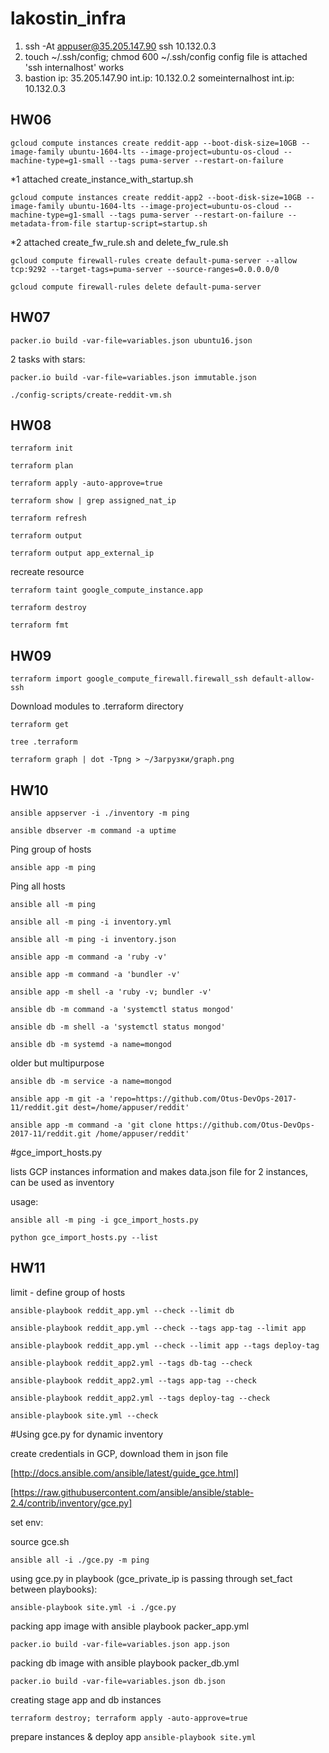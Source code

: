 # lakostin_infra

1. ssh -At appuser@35.205.147.90 ssh 10.132.0.3
2. touch ~/.ssh/config; chmod 600 ~/.ssh/config
 config file is attached
 'ssh internalhost' works
3. bastion ip: 35.205.147.90 int.ip: 10.132.0.2
   someinternalhost 	     int.ip: 10.132.0.3

## HW06

```gcloud compute instances create reddit-app --boot-disk-size=10GB --image-family ubuntu-1604-lts --image-project=ubuntu-os-cloud --machine-type=g1-small --tags puma-server --restart-on-failure```

*1 attached create_instance_with_startup.sh

```gcloud compute instances create reddit-app2 --boot-disk-size=10GB --image-family ubuntu-1604-lts --image-project=ubuntu-os-cloud --machine-type=g1-small --tags puma-server --restart-on-failure --metadata-from-file startup-script=startup.sh```

*2 attached create_fw_rule.sh and delete_fw_rule.sh

```gcloud compute firewall-rules create default-puma-server --allow tcp:9292 --target-tags=puma-server --source-ranges=0.0.0.0/0```

```gcloud compute firewall-rules delete default-puma-server```

## HW07

```packer.io build -var-file=variables.json ubuntu16.json```

2 tasks with stars:

```packer.io build -var-file=variables.json immutable.json```

```./config-scripts/create-reddit-vm.sh```

## HW08

```terraform init```

```terraform plan```

```terraform apply -auto-approve=true```

```terraform show | grep assigned_nat_ip```

```terraform refresh```

```terraform output```

```terraform output app_external_ip```

recreate resource

```terraform taint google_compute_instance.app```

```terraform destroy```

```terraform fmt```

## HW09
```terraform import google_compute_firewall.firewall_ssh default-allow-ssh```

Download modules to .terraform directory

```terraform get```

```tree .terraform```

```terraform graph | dot -Tpng > ~/Загрузки/graph.png```


## HW10

```ansible appserver -i ./inventory -m ping```

```ansible dbserver -m command -a uptime```

Ping group of hosts

```ansible app -m ping```

Ping all hosts

```ansible all -m ping```

```ansible all -m ping -i inventory.yml```

```ansible all -m ping -i inventory.json```

```ansible app -m command -a 'ruby -v'```

```ansible app -m command -a 'bundler -v'```

```ansible app -m shell -a 'ruby -v; bundler -v'```

```ansible db -m command -a 'systemctl status mongod'```

```ansible db -m shell -a 'systemctl status mongod'```

```ansible db -m systemd -a name=mongod```

older but multipurpose

```ansible db -m service -a name=mongod```

```ansible app -m git -a 'repo=https://github.com/Otus-DevOps-2017-11/reddit.git dest=/home/appuser/reddit'```

```ansible app -m command -a 'git clone https://github.com/Otus-DevOps-2017-11/reddit.git /home/appuser/reddit'```

#gce_import_hosts.py

lists GCP instances information and makes data.json file for 2 instances, can be used as inventory

usage:

```ansible all -m ping -i gce_import_hosts.py```

```python gce_import_hosts.py --list```

## HW11

limit - define group of hosts

```ansible-playbook reddit_app.yml --check --limit db```

```ansible-playbook reddit_app.yml --check --tags app-tag --limit app```

```ansible-playbook reddit_app.yml --check --limit app --tags deploy-tag```

```ansible-playbook reddit_app2.yml --tags db-tag --check```

```ansible-playbook reddit_app2.yml --tags app-tag --check```

```ansible-playbook reddit_app2.yml --tags deploy-tag --check```

```ansible-playbook site.yml --check```

#Using gce.py for dynamic inventory

create credentials in GCP, download them in json file

[http://docs.ansible.com/ansible/latest/guide_gce.html]

[https://raw.githubusercontent.com/ansible/ansible/stable-2.4/contrib/inventory/gce.py]

set env:

source gce.sh

```ansible all -i ./gce.py -m ping```

using gce.py in playbook (gce_private_ip is passing through set_fact between playbooks):

```ansible-playbook site.yml -i ./gce.py```

packing app image with ansible playbook packer_app.yml

```packer.io build -var-file=variables.json app.json```

packing db image with ansible playbook packer_db.yml

```packer.io build -var-file=variables.json db.json```

creating stage app and db instances

```terraform destroy; terraform apply -auto-approve=true```

prepare instances & deploy app
```ansible-playbook site.yml```
